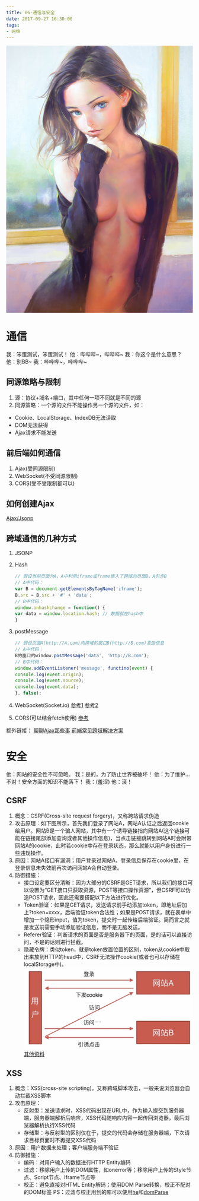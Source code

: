 ```yaml
---
title: 06-通信与安全
date: 2017-09-27 16:30:00
tags:
- 网络
---
```

<img src="/images/index/06.jpg" />
<!--more-->

# 通信

我：笨蛋测试，笨蛋测试！
他：哔哔哔~，哔哔哔~
我：你这个是什么意思？
他：别BB~
我：哔哔哔~，哔哔哔~

## 同源策略与限制

1. 源：协议+域名+端口，其中任何一项不同就是不同的源
2. 同源策略：一个源的文件不能操作另一个源的文件，如：
 * Cookie、LocalStorage、IndexDB无法读取
 * DOM无法获得
 * Ajax请求不能发送

## 前后端如何通信

1. Ajax(受同源限制)
2. WebSocket(不受同源限制)
3. CORS(受不受限制都可以)

## 如何创建Ajax

[Ajax/Jsonp](https://github.com/KokoTa/All-demo/blob/master/other/util.js)

## 跨域通信的几种方式

1. JSONP

2. Hash

    ``` javascript
    // 假设当前页面为A，A中利用iframe或frame嵌入了跨域的页面B，A包含B
    // A中代码：
    var B = document.getElementsByTagName('iframe');
    B.src = B.src + '#' + 'data';
    // B中代码：
    window.onhashchange = function() {
    var data = window.location.hash; // 数据就在hash中
    }
    ```

3. postMessage

    ``` javascript
    // 假设页面A(http://A.com)向跨域的窗口B(http://B.com)发送信息
    // A中代码：
    B的窗口的window.postMessage('data', 'http://B.com');
    // B中代码：
    window.addEventListener('message', functino(event) {
    console.log(event.origin);
    console.log(event.source);
    console.log(event.data);
    }, false);
    ```

4. WebSocket(Socket.io)
    [参考1](http://www.ruanyifeng.com/blog/2017/05/websocket.html)
    [参考2](http://blog.csdn.net/frank_good/article/details/50856585)

5. CORS(可以结合fetch使用)
    [参考](http://www.ruanyifeng.com/blog/2016/04/cors.html)

额外链接：
[聊聊Ajax那些事](https://segmentfault.com/a/1190000006669043)
[前端常见跨域解决方案](https://segmentfault.com/a/1190000011145364)

# 安全

他：网站的安全性不可忽略。
我：是的，为了防止世界被破坏！
他：为了维护...不对！安全方面的知识不能落下！
我：(羞涩)
他：滚！

## CSRF

1. 概念：CSRF(Cross-site request forgery)，又称跨站请求伪造
2. 攻击原理：如下图所示，首先我们登录了网站A，网站A认证之后返回cookie给用户。网站B是一个骗人网站，其中有一个诱导链接指向网站A(这个链接可能在链接尾部添加查询或者其他操作信息)，当点击链接跳转到网站A时会附带网站A的cookie，此时若cookie中存在登录状态，那么就能以用户身份进行一些违规操作。
3. 原因：网站A接口有漏洞；用户登录过网站A，登录信息保存在cookie里，在登录信息未失效前再次访问网站A会自动登录。
4. 防御措施：
   * 接口设定要区分清晰：因为大部分的CSRF是GET请求，所以我们的接口可以设置为“GET接口只获取资源，POST等接口操作资源”，但CSRF可以伪造POST请求，因此还需要搭配以下方法进行优化。
   * Token验证：如果是GET请求，发送请求前手动添加token，即地址后加上?token=xxxx，后端验证token合法性；如果是POST请求，就在表单中增加一个隐形input，值为token，提交时一起传给后端验证。简而言之就是发送前需要手动添加验证信息，而不是无脑发送。
   * Referer验证：判断请求的页面是否是服务器下的页面，是的话可以直接访问，不是的话则进行拦截。
   * 隐藏令牌：类似token，就是token放置位置的区别，token从cookie中取出来放到HTTP的head中，CSRF无法操作cookie(或者也可以存储在localStorage中)。
![CSRF攻击原理](/images/CSRF.jpg)
[其他资料](https://github.com/astaxie/build-web-application-with-golang/blob/master/zh/09.1.md)

## XSS

1. 概念：XSS(cross-site scripting)，又称跨域脚本攻击，一般来说浏览器会自动拦截XSS脚本
2. 攻击原理：
   * 反射型：发送请求时，XSS代码出现在URL中，作为输入提交到服务器端，服务器端解析后响应，XSS代码随响应内容一起传回浏览器，最后浏览器解析执行XSS代码
   * 存储型：与反射型的区别仅在于，提交的代码会存储在服务器端，下次请求目标页面时不再提交XSS代码
3. 原因：用户数据未处理；客户端服务端不验证
4. 防御措施：
   * 编码：对用户输入的数据进行HTTP Entity编码
   * 过滤：移除用户上传的DOM属性，如onerror等；移除用户上传的Style节点、Script节点、Iframe节点等
   * 校正：避免直接对HTML Entity解码；使用DOM Parse转换，校正不配对的DOM标签
PS：过滤与校正用到的库可以使用[he](https://github.com/mathiasbynens/he)和[domParse](https://github.com/blowsie/Pure-JavaScript-HTML5-Parser)
